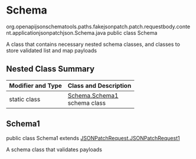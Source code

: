# Schema
org.openapijsonschematools.paths.fakejsonpatch.patch.requestbody.content.applicationjsonpatchjson.Schema.java
public class Schema

A class that contains necessary nested schema classes, and classes to store validated list and map payloads

## Nested Class Summary
| Modifier and Type | Class and Description |
| ----------------- | ---------------------- |
| static class | [Schema.Schema1](#schema1)<br> schema class |

## Schema1
public class Schema1
extends [JSONPatchRequest.JSONPatchRequest1](../../../../../../components/schemas/JSONPatchRequest.md#jsonpatchrequest1)

A schema class that validates payloads
